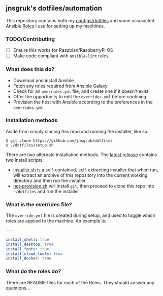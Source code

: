 ## jnsgruk's dotfiles/automation

This repository contains both my [configs/dotfiles](./dots) and some associated Ansible [Roles](./roles) I use for setting up my machines.

### TODO/Contributing

- [ ] Ensure this works for Raspbian/RaspberryPi OS
- [ ] Make code compliant with `ansible-lint` rules

### What does this do?

- Download and install Ansible
- Fetch any roles required from Ansible Galaxy
- Check for an `overrides.yml` file, and create one if it doesn't exist
- Offer the opportunity to edit the `overrides.yml` before contining
- Provision the host with Ansible according to the preferences in the `overrides.yml`

### Installation methods

Aside from simply cloning this repo and running the installer, like so:

```
$ git clone https://github.com/jnsgruk/dotfiles
$ ./dotfiles/setup.sh
```

There are two alternate installation methods. The [latest release](https://github.com/jnsgruk/dotfiles/releases/latest) contains two install scripts:

- [installer.sh](https://github.com/jnsgruk/dotfiles/releases/latest/download/installer.sh) is a self-contained, self-extracting installer that when run, will extract an archive of this repository into the current working directory and then run the installer
- [net-provision.sh](https://github.com/jnsgruk/dotfiles/releases/latest/download/net-provision.sh) will install `git`, then proceed to clone this repo into `~/dotfiles` and run the installer

### What is the overrides file?

The `override.yml` file is created during setup, and used to toggle which roles are applied to the machine. An example is:

```yaml
---
---
install_shell: true
install_desktop: true
install_fonts: true
install_cloud_tools: true
install_docker: true
```

### What do the roles do?

There are README files for each of the Roles. They should answer any questions...
